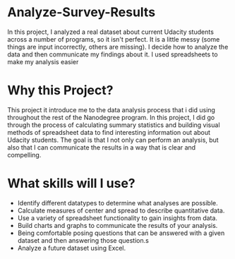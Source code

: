 # Analyze-Survey-Results
In this project, I analyzed a real dataset about current Udacity students across a number of programs, 
so it isn't perfect. It is a little messy (some things are input incorrectly, others are missing). 
I decide how to analyze the data and then communicate my findings about it. 
I used spreadsheets to make my analysis easier

# Why this Project?
This project it introduce me to the data analysis process that i did  using throughout the rest of the Nanodegree program.
In this project, I did go through the process of calculating summary statistics
and building visual methods of spreadsheet data to find interesting information out about Udacity students.
The goal is that I not only can perform an analysis, but also that I can communicate the results in a way that is clear and compelling.

# What skills will I use?

- Identify different datatypes to determine what analyses are possible.
- Calculate measures of center and spread to describe quantitative data.
- Use a variety of spreadsheet functionality to gain insights from data.
- Build charts and graphs to communicate the results of your analysis.
- Being comfortable posing questions that can be answered with a given dataset and then answering those question.s
- Analyze a future dataset using Excel.

